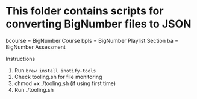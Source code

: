 # This folder contains scripts for converting BigNumber files to JSON


bcourse = BigNumber Course
bpls = BigNumber Playlist Section
ba = BigNumber Assessment


Instructions
1. Run `brew install inotify-tools`
2. Check tooling.sh for file monitoring
3. chmod +x ./tooling.sh (if using first time)
4. Run ./tooling.sh
